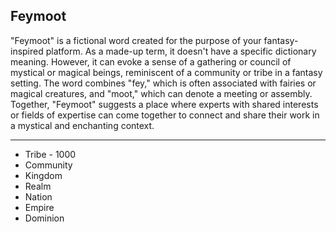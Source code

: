 ## Feymoot

"Feymoot" is a fictional word created for the purpose of your fantasy-inspired platform. As a made-up term, it doesn't have a specific dictionary meaning. However, it can evoke a sense of a gathering or council of mystical or magical beings, reminiscent of a community or tribe in a fantasy setting. The word combines "fey," which is often associated with fairies or magical creatures, and "moot," which can denote a meeting or assembly. Together, "Feymoot" suggests a place where experts with shared interests or fields of expertise can come together to connect and share their work in a mystical and enchanting context.

---

- Tribe - 1000
- Community
- Kingdom
- Realm
- Nation
- Empire
- Dominion
